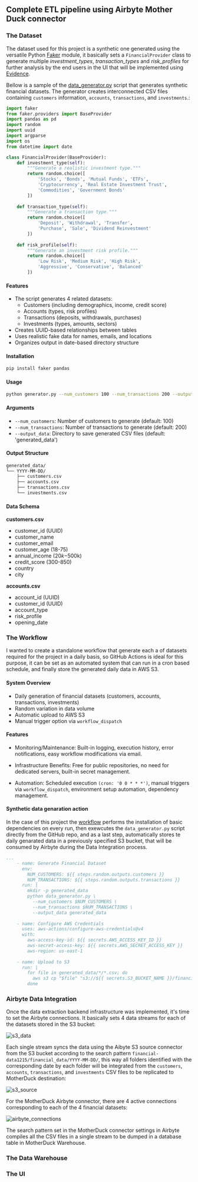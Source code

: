 ## Complete ETL pipeline using Airbyte Mother Duck connector

### The Dataset

The dataset used for this project is a synthetic one generated using the versatile Python [Faker](https://pypi.org/project/Faker/) module, it basically sets a `FinancialProvider` class to generate multiple *investment_types*, *transaction_types* and *risk_profiles* for further analysis by the end users in the UI that will be implemented using [Evidence](https://evidence.dev/). 

Bellow is a sample of the [data_generator.py](https://github.com/fvgm-spec/airbyte-md-hackaton/blob/main/data_generator.py) script that generates synthetic financial datasets. The generator creates interconnected CSV files containing `customers` information, `accounts`, `transactions`, and `investments`.:

```python
import faker
from faker.providers import BaseProvider
import pandas as pd
import random
import uuid
import argparse
import os
from datetime import date

class FinancialProvider(BaseProvider):
    def investment_type(self):
        """Generate a realistic investment type."""
        return random.choice([
            'Stocks', 'Bonds', 'Mutual Funds', 'ETFs', 
            'Cryptocurrency', 'Real Estate Investment Trust', 
            'Commodities', 'Government Bonds'
        ])
    
    def transaction_type(self):
        """Generate a transaction type."""
        return random.choice([
            'Deposit', 'Withdrawal', 'Transfer', 
            'Purchase', 'Sale', 'Dividend Reinvestment'
        ])
    
    def risk_profile(self):
        """Generate an investment risk profile."""
        return random.choice([
            'Low Risk', 'Medium Risk', 'High Risk', 
            'Aggressive', 'Conservative', 'Balanced'
        ])
```

#### Features

- The script generates 4 related datasets:
  - Customers (including demographics, income, credit score)
  - Accounts (types, risk profiles)
  - Transactions (deposits, withdrawals, purchases)
  - Investments (types, amounts, sectors)
- Creates UUID-based relationships between tables
- Uses realistic fake data for names, emails, and locations
- Organizes output in date-based directory structure

#### Installation

```bash
pip install faker pandas
```

#### Usage

```bash
python generator.py --num_customers 100 --num_transactions 200 --output_data generated_data
```

#### Arguments

- `--num_customers`: Number of customers to generate (default: 100)
- `--num_transactions`: Number of transactions to generate (default: 200)
- `--output_data`: Directory to save generated CSV files (default: 'generated_data')

#### Output Structure

```bash
generated_data/
└── YYYY-MM-DD/
    ├── customers.csv
    ├── accounts.csv
    ├── transactions.csv
    └── investments.csv
```

#### Data Schema

**customers.csv**

- customer_id (UUID)
- customer_name
- customer_email
- customer_age (18-75)
- annual_income ($20k-$500k)
- credit_score (300-850)
- country
- city

**accounts.csv**

- account_id (UUID)
- customer_id (UUID)
- account_type
- risk_profile
- opening_date


### The Workflow

I wanted to create a standalone workflow that generate each a of datasets required for the project in a daily basis, so GitHub Actions is ideal for this purpose, it can be set as an automated system that can run in a cron based schedule, and finally store the generated daily data in AWS S3.

#### System Overview

* Daily generation of financial datasets (customers, accounts, transactions, investments)
* Random variation in data volume
* Automatic upload to AWS S3
* Manual trigger option via `workflow_dispatch`


#### Features

* Monitoring/Maintenance: Built-in logging, execution history, error notifications, easy workflow modifications via email.

* Infrastructure Benefits: Free for public repositories, no need for dedicated servers, built-in secret management.

* Automation: Scheduled execution `(cron: '0 0 * * *')`, manual triggers via `workflow_dispatch`, environment setup automation, dependency management.

#### Synthetic data genaration action

In the case of this project the [workflow](https://github.com/fvgm-spec/airbyte-md-hackaton/blob/main/.github/workflows/daily_data_generation.yml#L33) performs the installation of basic dependencies on every run, then exewcutes the `data_generator.py` script directly from the GitHub repo, and as a last step, automatically stores te daily genarated data in a previously specified S3 bucket, that will be consumed by Airbyte during the Data Integration process.

```yaml
...
    - name: Generate Financial Dataset
      env:
        NUM_CUSTOMERS: ${{ steps.random.outputs.customers }}
        NUM_TRANSACTIONS: ${{ steps.random.outputs.transactions }}
      run: |
        mkdir -p generated_data
        python data_generator.py \
          --num_customers $NUM_CUSTOMERS \
          --num_transactions $NUM_TRANSACTIONS \
          --output_data generated_data
    
    - name: Configure AWS Credentials
      uses: aws-actions/configure-aws-credentials@v4
      with:
        aws-access-key-id: ${{ secrets.AWS_ACCESS_KEY_ID }}
        aws-secret-access-key: ${{ secrets.AWS_SECRET_ACCESS_KEY }}
        aws-region: us-east-1
    
    - name: Upload to S3
      run: |
        for file in generated_data/*/*.csv; do
          aws s3 cp "$file" "s3://${{ secrets.S3_BUCKET_NAME }}/financial_data/$(basename $(dirname $file))/$(basename $file)"
        done
```

### Airbyte Data Integration

Once the data extraction backend infrastructure was implemented, it's time to set the Airbyte connections. It basically sets 4 data streams for each of the datasets stored in the S3 bucket:

![s3_data](./img/s3_data.png)

Each single stream syncs the data using the Aibyte S3 source connector from the S3 bucket according to the search pattern `financial-data1215/financial_data/YYYY-MM-DD/`, this way all folders identified with the corresponding date by each folder will be integrated from the `customers`, `accounts`, `transactions`, and `investments` CSV files to be replicated to MotherDuck destination:

![s3_source](./img/s3_source.png)

For the MotherDuck Airbyte connector, there are 4 active connections corresponding to each of the 4 financial datasets: 

![airbyte_connections](./img/airbyte_connections.png)

The search pattern set in the MotherDuck connector settings in Airbyte compiles all the CSV files in a single stream to be dumped in a database table in MotherDuck Warehouse.

### The Data Warehouse




### The UI


